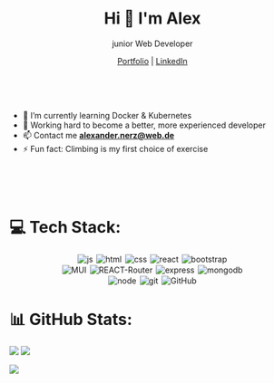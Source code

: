 <h1 align="center">Hi 👋 I'm Alex</h1>

<p align="center">junior Web Developer </p>

<p align="center"> 
 <a href="https://anerz.com">Portfolio</a> |
 <a href="www.linkedin.com/in/alexander-nerz" >LinkedIn</a>
</p>
<br />
<br />
<br />

- 💫 I’m currently learning Docker & Kubernetes
- 🌱 Working hard to become a better, more experienced developer
- 📫 Contact me **alexander.nerz@web.de**
- ⚡ Fun fact: Climbing is my first choice of exercise

<br />
<br />
<br />

# 💻 Tech Stack:

<div align="center">
<img style="margin:1px" alt="js" src="https://img.shields.io/badge/JavaScript-F7DF1E?style=for-the-badge&logo=javascript&logoColor=black"/>
<img style="margin:1px" alt="html" src="https://img.shields.io/badge/HTML5-E34F26?style=for-the-badge&logo=html5&logoColor=white"/>
<img style="margin:1px" alt="css" src="https://img.shields.io/badge/CSS3-1572B6?style=for-the-badge&logo=css3&logoColor=white"/> 
<img style="margin:1px" alt="react" src="https://img.shields.io/badge/React-20232A?style=for-the-badge&logo=react&logoColor=61DAFB"/> 
<img style="margin:1px" alt="bootstrap" src="https://img.shields.io/badge/Bootstrap-563D7C?style=for-the-badge&logo=bootstrap&logoColor=white"/> <br />
<img style="margin:1px" alt="MUI" src="https://img.shields.io/badge/Material--UI-0081CB?style=for-the-badge&logo=material-ui&logoColor=white"/> 
<img style="margin:1px" alt="REACT-Router" src="https://img.shields.io/badge/React_Router-CA4245?style=for-the-badge&logo=react-router&logoColor=white"/> 
<img style="text-align:center;margin:1px" alt="express" src="https://img.shields.io/badge/Express.js-404D59?style=for-the-badge"/> 
<img style="text-align:center;margin:1px" alt="mongodb" src="https://img.shields.io/badge/MongoDB-4EA94B?style=for-the-badge&logo=mongodb&logoColor=white"/> <br />
<img style="text-align:center;margin:1px" alt="node" src="https://img.shields.io/badge/Node.js-43853D?style=for-the-badge&logo=node.js&logoColor=white"/> 
<img style="text-align:center;margin:1px" alt="git" src="https://img.shields.io/badge/GIT-E44C30?style=for-the-badge&logo=git&logoColor=white"/> 
<img style="text-align:center;margin:1px" alt="GitHub" src="https://img.shields.io/badge/GitHub-100000?style=for-the-badge&logo=github&logoColor=white.png" />
 </div>


# 📊 GitHub Stats:

<!-- ![](https://github-readme-stats.vercel.app/api?username=Alex-WD-22&theme=dark&hide_border=false&include_all_commits=false&count_private=false) -->
![](https://github-readme-streak-stats.herokuapp.com/?user=Alex-WD-22&theme=dark&hide_border=false)
![](https://github-readme-stats.vercel.app/api/top-langs/?username=Alex-WD-22&theme=dark&hide_border=false&include_all_commits=false&count_private=false&layout=compact)


 [![](https://visitcount.itsvg.in/api?id=Alex-WD-22&label=Profile%20Views&color=3&icon=3&pretty=false)](https://visitcount.itsvg.in)
 




